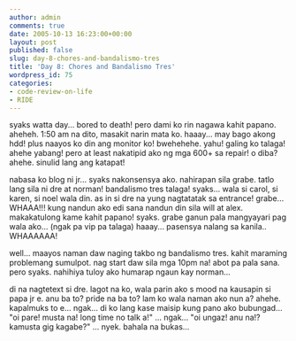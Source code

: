 ```yaml
---
author: admin
comments: true
date: 2005-10-13 16:23:00+00:00
layout: post
published: false
slug: day-8-chores-and-bandalismo-tres
title: 'Day 8: Chores and Bandalismo Tres'
wordpress_id: 75
categories:
- code-review-on-life
- RIDE
---
```


syaks watta day... bored to death! pero dami ko rin nagawa kahit papano. aheheh. 1:50 am na dito, masakit narin mata ko. haaay... may bago akong hdd! plus naayos ko din ang monitor ko! bwehehehe. yahu! galing ko talaga! ahehe yabang! pero at least nakatipid ako ng mga 600+ sa repair! o diba? ahehe. sinulid lang ang katapat!  

nabasa ko blog ni jr... syaks nakonsensya ako. nahirapan sila grabe. tatlo lang sila ni dre at norman! bandalismo tres talaga! syaks... wala si carol, si karen, si noel wala din. as in si dre na yung nagtatatak sa entrance! grabe... WHAAA!!! kung nandun ako edi sana nandun din sila will at alex. makakatulong kame kahit papano! syaks. grabe ganun pala mangyayari pag wala ako... (ngak pa vip pa talaga) haaay... pasensya nalang sa kanila.. WHAAAAAA! 

well... maayos naman daw naging takbo ng bandalismo tres. kahit maraming problemang sumulpot. nag start daw sila mga 10pm na! abot pa pala sana. pero syaks. nahihiya tuloy ako humarap ngaun kay norman... 

di na nagtetext si dre. lagot na ko, wala parin ako s mood na kausapin si papa jr e. anu ba to? pride na ba to? lam ko wala naman ako nun a? ahehe. kapalmuks to e... ngak... di ko lang kase maisip kung pano ako bubungad... "oi pare! musta na! long time no talk a!" ... ngak... "oi ungaz! anu na!? kamusta gig kagabe?" ... nyek. bahala na bukas...
